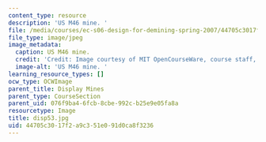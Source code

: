 ```yaml
---
content_type: resource
description: 'US M46 mine. '
file: /media/courses/ec-s06-design-for-demining-spring-2007/44705c3017f2a9c351e091d0ca8f3236_disp53.jpg
file_type: image/jpeg
image_metadata:
  caption: US M46 mine.
  credit: 'Credit: Image courtesy of MIT OpenCourseWare, course staff, and students.'
  image-alt: 'US M46 mine. '
learning_resource_types: []
ocw_type: OCWImage
parent_title: Display Mines
parent_type: CourseSection
parent_uid: 076f9ba4-6fcb-8cbe-992c-b25e9e05fa8a
resourcetype: Image
title: disp53.jpg
uid: 44705c30-17f2-a9c3-51e0-91d0ca8f3236
---
```

